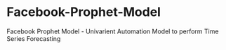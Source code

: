 # Facebook-Prophet-Model
Facebook Prophet Model - Univarient Automation Model to perform Time Series Forecasting
